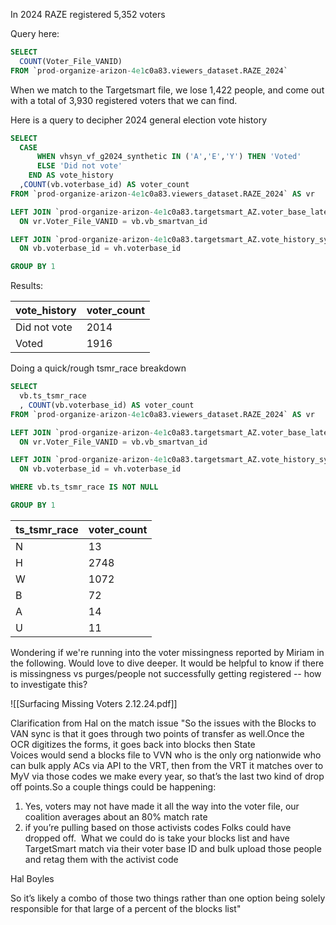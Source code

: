 In 2024 RAZE registered 5,352 voters

Query here:
```SQL
SELECT 
  COUNT(Voter_File_VANID) 
FROM `prod-organize-arizon-4e1c0a83.viewers_dataset.RAZE_2024` 
```

When we match to the Targetsmart file, we lose 1,422 people, and come out with a total of 3,930 registered voters that we can find.

Here is a query to decipher 2024 general election vote history
```SQL
SELECT  
  CASE
      WHEN vhsyn_vf_g2024_synthetic IN ('A','E','Y') THEN 'Voted'
      ELSE 'Did not vote'
    END AS vote_history
  ,COUNT(vb.voterbase_id) AS voter_count
FROM `prod-organize-arizon-4e1c0a83.viewers_dataset.RAZE_2024` AS vr

LEFT JOIN `prod-organize-arizon-4e1c0a83.targetsmart_AZ.voter_base_latest` AS vb
  ON vr.Voter_File_VANID = vb.vb_smartvan_id

LEFT JOIN `prod-organize-arizon-4e1c0a83.targetsmart_AZ.vote_history_synthetics_latest` AS vh
  ON vb.voterbase_id = vh.voterbase_id

GROUP BY 1
```

Results:

| vote_history | voter_count |
| ------------ | ----------- |
| Did not vote | 2014        |
| Voted        | 1916        |

Doing a quick/rough tsmr_race breakdown
```SQL
SELECT  
  vb.ts_tsmr_race
  , COUNT(vb.voterbase_id) AS voter_count
FROM `prod-organize-arizon-4e1c0a83.viewers_dataset.RAZE_2024` AS vr

LEFT JOIN `prod-organize-arizon-4e1c0a83.targetsmart_AZ.voter_base_latest` AS vb
  ON vr.Voter_File_VANID = vb.vb_smartvan_id

LEFT JOIN `prod-organize-arizon-4e1c0a83.targetsmart_AZ.vote_history_synthetics_latest` AS vh
  ON vb.voterbase_id = vh.voterbase_id

WHERE vb.ts_tsmr_race IS NOT NULL

GROUP BY 1
```

| ts_tsmr_race | voter_count |
| ------------ | ----------- |
| N            | 13          |
| H            | 2748        |
| W            | 1072        |
| B            | 72          |
| A            | 14          |
| U            | 11          |
Wondering if we're running into the voter missingness reported by Miriam in the following. Would love to dive deeper. It would be helpful to know if there is missingness vs purges/people not successfully getting registered -- how to investigate this?

![[Surfacing Missing Voters 2.12.24.pdf]]

Clarification from Hal on the match issue
"So the issues with the Blocks to VAN sync is that it goes through two points of transfer as well.Once the OCR digitizes the forms, it goes back into blocks then State Voices would send a blocks file to VVN who is the only org nationwide who can bulk apply ACs via API to the VRT, then from the VRT it matches over to MyV via those codes we make every year, so that’s the last two kind of drop off points.So a couple things could be happening:  

1. Yes, voters may not have made it all the way into the voter file, our coalition averages about an 80% match rate
2. if you’re pulling based on those activists codes Folks could have dropped off.  What we could do is take your blocks list and have TargetSmart match via their voter base ID and bulk upload those people and retag them with the activist code

Hal Boyles

So it’s likely a combo of those two things rather than one option being solely responsible for that large of a percent of the blocks list"
